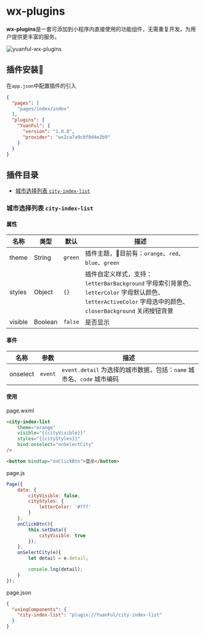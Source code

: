 # wx-plugins

**wx-plugins**是一套可添加到小程序内直接使用的功能组件，无需重复开发，为用户提供更丰富的服务。

![yuanful-wx-plugins](https://img.shields.io/badge/license-MIT-blue.svg)


## 插件安装
在`app.json`中配置插件的引入
```json
{
  "pages": [
    "pages/index/index"
  ],
  "plugins": {
    "YuanFul": {
      "version": "1.0.0",
      "provider": "wx2ca7a9c0f8d4e2b9"
    }
  }
}
```

## 插件目录
* [城市选择列表 `city-index-list`](#城市选择列表city-index-list)



### 城市选择列表 `city-index-list`

#### 属性
名称 | 类型 | 默认 | 描述
--- | --- | --- | ---
theme   | String  | `green`     | 插件主题，目前有：`orange`、`red`、`blue`、`green`
styles  | Object  | `{}`        | 插件自定义样式，支持：`letterBarBackground` 字母索引背景色、`letterColor` 字母默认颜色、`letterActiveColor` 字母选中的颜色、`closerBackground` 关闭按钮背景
visible | Boolean | `false`     | 是否显示

#### 事件
名称 | 参数 | 描述
--- | --- | ---
onselect  | `event` | `event.detail` 为选择的城市数据，包括：`name` 城市名、`code` 城市编码

#### 使用
page.wxml
```html
<city-index-list
    theme="orange"
    visible="{{cityVisible}}"
    styles="{{cityStyles}}"
    bind:onselect="onSelectCity"
/>

<button bindtap="onClickBtn">显示</button>
```

page.js
```javascript
Page({
    data: {
        cityVisible: false,
        cityStyles: {
            letterColor: '#fff'
        }
    },
    onClickBtn(){
        this.setData({
            cityVisible: true
        });
    },
    onSelectCity(e){
        let detail = e.detail;

        console.log(detail);
    }
});
```

page.json
```json
{
  "usingComponents": {
    "city-index-list": "plugin://YuanFul/city-index-list"
  }
}
```